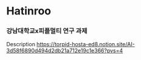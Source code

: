 # Hatinroo
### 강남대학교x피플멀티 연구 과제
Description
https://torpid-hosta-ed8.notion.site/AI-3d58f6890d494d2db21a712e19c1e366?pvs=4
